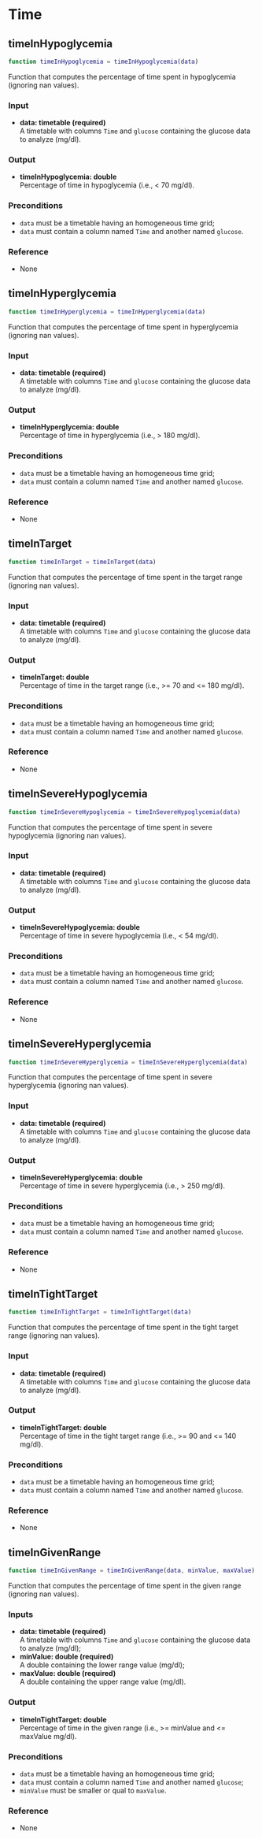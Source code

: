 # Time

## timeInHypoglycemia
```MATLAB
function timeInHypoglycemia = timeInHypoglycemia(data)
```
Function that computes the percentage of time spent in hypoglycemia (ignoring nan values).

### Input
   - **data: timetable (required)** <br>
   A timetable with columns `Time` and `glucose` containing the glucose data to analyze (mg/dl).
### Output
   - **timeInHypoglycemia: double** <br>
   Percentage of time in hypoglycemia (i.e., < 70 mg/dl).
### Preconditions
   - `data` must be a timetable having an homogeneous time grid;
   - `data` must contain a column named `Time` and another named `glucose`.
### Reference 
   - None

## timeInHyperglycemia
```MATLAB
function timeInHyperglycemia = timeInHyperglycemia(data)
```
Function that computes the percentage of time spent in hyperglycemia (ignoring nan values).

### Input
   - **data: timetable (required)** <br>
   A timetable with columns `Time` and `glucose` containing the glucose data to analyze (mg/dl).
### Output
   - **timeInHyperglycemia: double** <br>
   Percentage of time in hyperglycemia (i.e., > 180 mg/dl).
### Preconditions
   - `data` must be a timetable having an homogeneous time grid;
   - `data` must contain a column named `Time` and another named `glucose`.
### Reference 
   - None
   
## timeInTarget
```MATLAB
function timeInTarget = timeInTarget(data)
```
Function that computes the percentage of time spent in the target range (ignoring nan values).

### Input
   - **data: timetable (required)** <br>
   A timetable with columns `Time` and `glucose` containing the glucose data to analyze (mg/dl).
### Output
   - **timeInTarget: double** <br>
   Percentage of time in the target range (i.e., >= 70 and <= 180 mg/dl).
### Preconditions
   - `data` must be a timetable having an homogeneous time grid;
   - `data` must contain a column named `Time` and another named `glucose`.
### Reference 
   - None
   
## timeInSevereHypoglycemia
```MATLAB
function timeInSevereHypoglycemia = timeInSevereHypoglycemia(data)
```
Function that computes the percentage of time spent in severe hypoglycemia (ignoring nan values).

### Input
   - **data: timetable (required)** <br>
   A timetable with columns `Time` and `glucose` containing the glucose data to analyze (mg/dl).
### Output
   - **timeInSevereHypoglycemia: double** <br>
   Percentage of time in severe hypoglycemia (i.e., < 54 mg/dl).
### Preconditions
   - `data` must be a timetable having an homogeneous time grid;
   - `data` must contain a column named `Time` and another named `glucose`.
### Reference 
   - None
   
## timeInSevereHyperglycemia
```MATLAB
function timeInSevereHyperglycemia = timeInSevereHyperglycemia(data)
```
Function that computes the percentage of time spent in severe hyperglycemia (ignoring nan values).

### Input
   - **data: timetable (required)** <br>
   A timetable with columns `Time` and `glucose` containing the glucose data to analyze (mg/dl).
### Output
   - **timeInSevereHyperglycemia: double** <br>
   Percentage of time in severe hyperglycemia (i.e., > 250 mg/dl).
### Preconditions
   - `data` must be a timetable having an homogeneous time grid;
   - `data` must contain a column named `Time` and another named `glucose`.
### Reference 
   - None
   
## timeInTightTarget
```MATLAB
function timeInTightTarget = timeInTightTarget(data)
```
Function that computes the percentage of time spent in the tight target range (ignoring nan values).

### Input
   - **data: timetable (required)** <br>
   A timetable with columns `Time` and `glucose` containing the glucose data to analyze (mg/dl).
### Output
   - **timeInTightTarget: double** <br>
   Percentage of time in the tight target range (i.e., >= 90 and <= 140 mg/dl).
### Preconditions
   - `data` must be a timetable having an homogeneous time grid;
   - `data` must contain a column named `Time` and another named `glucose`.
### Reference 
   - None
   
## timeInGivenRange
```MATLAB
function timeInGivenRange = timeInGivenRange(data, minValue, maxValue)
```
Function that computes the percentage of time spent in the given range (ignoring nan values).

### Inputs
   - **data: timetable (required)** <br>
   A timetable with columns `Time` and `glucose` containing the glucose data to analyze (mg/dl);
   - **minValue: double (required)** <br>
   A double containing the lower range value (mg/dl);
   - **maxValue: double (required)** <br>
   A double containing the upper range value (mg/dl).
### Output
   - **timeInTightTarget: double** <br>
   Percentage of time in the given range (i.e., >= minValue and <= maxValue mg/dl).
### Preconditions
   - `data` must be a timetable having an homogeneous time grid;
   - `data` must contain a column named `Time` and another named `glucose`;
   - `minValue` must be smaller or qual to `maxValue`.
### Reference 
   - None   